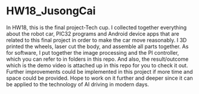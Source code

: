 # HW18_JusongCai

In HW18, this is the final project-Tech cup. I collected together everything about the robot car, PIC32 programs and Android device apps that are related to this final project in order to make the car move reasonably. I 3D printed the wheels, laser cut the body, and assemble all parts together. As for software, I put together the image processing and the PI controller, which you can refer to in folders in this repo. And also, the result/outcome which is the demo video is attached up in this repo for you to check it out. Further improvements could be implemented in this project if more time and space could be provided. Hope to work on it further and deeper since it can be applied to the technology of AI driving in modern days.